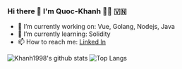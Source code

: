 ### Hi there 👋 I'm Quoc-Khanh 👨‍💻 🇻🇳
- 🔭 I’m currently working on: Vue, Golang, Nodejs, Java
- 🌱 I’m currently learning: Solidity
- 📫 How to reach me: [Linked In](https://www.linkedin.com/in/bui-quoc-khanh/)

![Khanh1998's github stats](https://github-readme-stats.vercel.app/api?username=uss-kelvin&show_icons=true)
![Top Langs](https://github-readme-stats.vercel.app/api/top-langs/?username=uss-kelvin&layout=compact)
